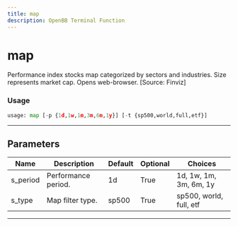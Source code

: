 ```yaml
---
title: map
description: OpenBB Terminal Function
---
```


# map

Performance index stocks map categorized by sectors and industries. Size represents market cap. Opens web-browser. [Source: Finviz]

### Usage

```python
usage: map [-p {1d,1w,1m,3m,6m,1y}] [-t {sp500,world,full,etf}]
```

---

## Parameters

| Name | Description | Default | Optional | Choices |
| ---- | ----------- | ------- | -------- | ------- |
| s_period | Performance period. | 1d | True | 1d, 1w, 1m, 3m, 6m, 1y |
| s_type | Map filter type. | sp500 | True | sp500, world, full, etf |
---

